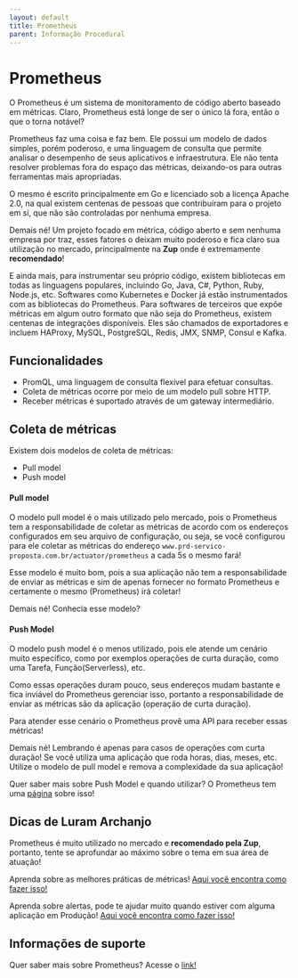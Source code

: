 ```yaml
---
layout: default
title: Prometheus 
parent: Informação Procedural
---
```

# Prometheus

O Prometheus é um sistema de monitoramento de código aberto baseado em métricas. Claro, Prometheus está longe de ser o 
único lá fora, então o que o torna notável?

Prometheus faz uma coisa e faz bem. Ele possui um modelo de dados simples, porém poderoso, e uma linguagem de consulta 
que permite analisar o desempenho de seus aplicativos e infraestrutura. Ele não tenta resolver problemas fora do espaço 
das métricas, deixando-os para outras ferramentas mais apropriadas.

O mesmo é escrito principalmente em Go e licenciado sob a licença Apache 2.0, na qual existem centenas de pessoas que 
contribuíram para o projeto em si, que não são controladas por nenhuma empresa.

Demais né! Um projeto focado em métrica, código aberto e sem nenhuma empresa por traz, esses fatores o deixam muito 
poderoso e fica claro sua utilização no mercado, principalmente na **Zup** onde é extremamente **recomendado**!

E ainda mais, para instrumentar seu próprio código, existem bibliotecas em todas as linguagens populares, incluindo Go, 
Java, C#, Python, Ruby, Node.js, etc. Softwares como Kubernetes e Docker já estão instrumentados com as bibliotecas do 
Prometheus. Para softwares de terceiros que expõe métricas em algum outro formato que não seja do Prometheus, existem 
centenas de integrações disponíveis. Eles são chamados de exportadores e incluem HAProxy, MySQL, PostgreSQL, Redis, 
JMX, SNMP, Consul e Kafka.

## Funcionalidades

* PromQL, uma linguagem de consulta flexível para efetuar consultas.
* Coleta de métricas ocorre por meio de um modelo pull sobre HTTP.
* Receber métricas é suportado através de um gateway intermediário.

## Coleta de métricas

Existem dois modelos de coleta de métricas:

- Pull model
- Push model

#### Pull model

O modelo pull model é o mais utilizado pelo mercado, pois o Prometheus tem a responsabilidade de coletar as métricas de 
acordo com os endereços configurados em seu arquivo de configuração, ou seja, se você configurou para ele coletar as métricas 
do endereço `www.prd-servico-proposta.com.br/actuator/prometheus` a cada 5s o mesmo fará!

Esse modelo é muito bom, pois a sua aplicação não tem a responsabilidade de enviar as métricas e sim de apenas fornecer 
no formato Prometheus e certamente o mesmo (Prometheus) irá coletar!

Demais né! Conhecia esse modelo?

#### Push Model

O modelo push model é o menos utilizado, pois ele atende um cenário muito específico, como por exemplos operações de 
curta duração, como uma Tarefa, Função(Serverless), etc.

Como essas operações duram pouco, seus endereços mudam bastante e fica inviável do Prometheus gerenciar isso, portanto a 
responsabilidade de enviar as métricas são da aplicação (operação de curta duração).

Para atender esse cenário o Prometheus provê uma API para receber essas métricas!

Demais né! Lembrando é apenas para casos de operações com curta duração! Se você utiliza uma aplicação que roda horas, 
dias, meses, etc. Utilize o modelo de pull model e remova a complexidade da sua aplicação!

Quer saber mais sobre Push Model e quando utilizar? O Prometheus tem uma [página](https://prometheus.io/docs/practices/pushing/) sobre isso!

## Dicas de Luram Archanjo

Prometheus é muito utilizado no mercado e **recomendado pela Zup**, portanto, tente se aprofundar ao 
máximo sobre o tema em sua área de atuação!

Aprenda sobre as melhores práticas de métricas! [Aqui você encontra como fazer isso!](https://prometheus.io/docs/practices/naming/)

Aprenda sobre alertas, pode te ajudar muito quando estiver com alguma aplicação em Produção! [Aqui você encontra como fazer isso!](https://prometheus.io/docs/alerting/latest/overview/)

## Informações de suporte

Quer saber mais sobre Prometheus? Acesse o [link!](https://prometheus.io/)
